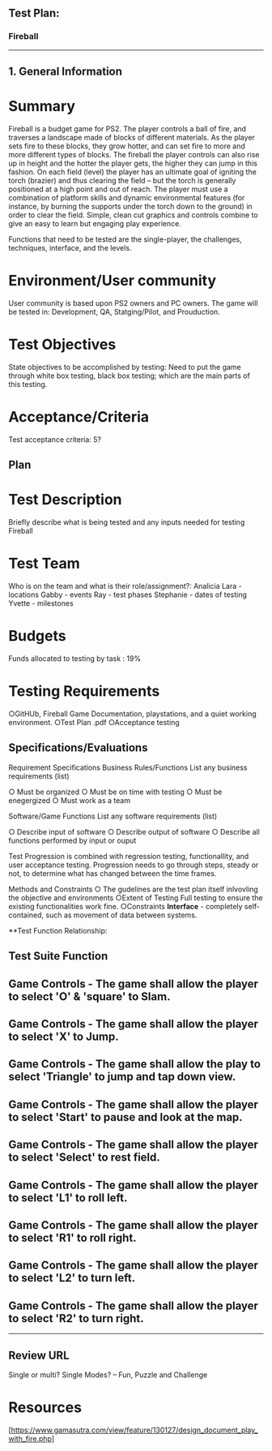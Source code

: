 ## Test Plan:


### Fireball
---
## 1. General Information

  # Summary
  
   <p1>Fireball is a budget game for PS2. The player controls a ball of fire, and traverses a landscape
  made of blocks of different materials. As the player sets fire to these blocks, they grow hotter, and
  can set fire to more and more different types of blocks. The fireball the player controls can also
  rise up in height and the hotter the player gets, the higher they can jump in this fashion.
  On each field (level) the player has an ultimate goal of igniting the torch (brazier) and thus
  clearing the field – but the torch is generally positioned at a high point and out of reach. The
  player must use a combination of platform skills and dynamic environmental features (for
  instance, by burning the supports under the torch down to the ground) in order to clear the field.
  Simple, clean cut graphics and controls combine to give an easy to learn but engaging play
  experience.
  
   Functions that need to be tested are the single-player, the challenges, techniques, interface, and the levels.</p1>
   
   # Environment/User community
   
   <p2>User community is based upon PS2 owners and PC owners. 
   The game will be tested in:
   Development, QA, Statging/Pilot, and Prouduction.</p2>
   
   # Test Objectives
   <p3> State objectives to be accomplished by testing: Need to put the game through 
   white box testing, black box testing; which are the main parts of this testing.</p3>  
   # Acceptance/Criteria
   <p3> Test acceptance criteria: 5? </p3>  
   
  ## Plan
  # Test Description
  Briefly describe what is being tested and any inputs needed for testing
  Fireball
  # Test Team
  Who is on the team and what is their role/assignment?:
  Analicia Lara - locations
  Gabby - events
  Ray  - test phases
  Stephanie - dates of testing
  Yvette - milestones
  
  
  # Budgets
  Funds allocated to testing by task :
  19%
  # Testing Requirements
  ○GitHUb, Fireball Game Documentation, playstations, and a quiet working environment.
  ○Test Plan .pdf
  ○Acceptance testing 

## Specifications/Evaluations
  <p4> 
  Requirement Specifications
  Business Rules/Functions List any business requirements (list)
  
  ○ Must be organized
  ○ Must be on time with testing
  ○ Must be enegergized 
  ○ Must work as a team
  
  Software/Game Functions List any software requirements (list)
  
  ○ Describe input of software
  ○ Describe output of software
  ○ Describe all functions performed by input or ouput
  
  Test Progression is combined with regression testing, functionallity, and user acceptance testing. 
  Progression needs to go through steps, steady or not, to determine what has changed between the time frames. 
  
  </p4>

  Methods and Constraints
  ○ The gudelines are the test plan itself inlvovling the objective and environments
  ○Extent of Testing
  Full testing to ensure the existing functionalities work fine.
  ○Constraints
  **Interface** - completely self-contained, such as movement of data between systems.
  
  **Test Function Relationship:
  
  Test Suite  Function
  ---
  Game Controls - The game shall allow the player to select **'O'** & **'square'** to Slam.
  ---
  Game Controls - The game shall allow the player to select **'X'** to Jump.
  ---
  Game Controls - The game shall allow the play to select **'Triangle'** to jump and tap down view.
  ---
  Game Controls - The game shall allow the player to select **'Start'** to pause and look at the map.
  ---
  Game Controls - The game shall allow the player to select **'Select'** to rest field.
  ---
  Game Controls - The game shall allow the player to select **'L1'** to roll left.
  ---
  Game Controls - The game shall allow the player to select **'R1'** to roll right.
  ---
  Game Controls - The game shall allow the player to select **'L2'** to turn left.
  ---
  Game Controls - The game shall allow the player to select **'R2'** to turn right.
  ---
  
___
## Review URL
Single or multi?
  Single
Modes?
– Fun, Puzzle and Challenge

# Resources
[https://www.gamasutra.com/view/feature/130127/design_document_play_with_fire.php]
